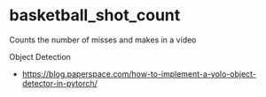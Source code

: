 # basketball_shot_count
Counts the number of misses and makes in a video


Object Detection
- https://blog.paperspace.com/how-to-implement-a-yolo-object-detector-in-pytorch/
